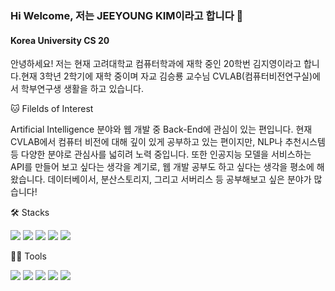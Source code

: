 ### Hi Welcome, 저는 JEEYOUNG KIM이라고 합니다 👋

#### Korea University CS 20
안녕하세요! 저는 현재 고려대학교 컴퓨터학과에 재학 중인 20학번 김지영이라고 합니다.현재 3학년 2학기에 재학 중이며 자교 김승룡 교수님 CVLAB(컴퓨터비전연구실)에서 학부연구생 생활을 하고 있습니다. 

🐱 Filelds of Interest &nbsp;

Artificial Intelligence 분야와 웹 개발 중 Back-End에 관심이 있는 편입니다. 현재 CVLAB에서 컴퓨터 비전에 대해 깊이 있게 공부하고 있는 편이지만, NLP나 추천시스템 등 다양한 분야로 관심사를 넓히려 노력 중입니다. 또한 인공지능 모델을 서비스하는 API를 만들어 보고 싶다는 생각을 계기로, 웹 개발 공부도 하고 싶다는 생각을 평소에 해왔습니다. 데이터베이서, 분산스토리지, 그리고 서버리스 등 공부해보고 싶은 분야가 많습니다!

🛠️ Stacks

<img src="https://img.shields.io/badge/Python-3766AB?style=flat-square&logo=Python&logoColor=white"/> <img src="https://img.shields.io/badge/JavaScript-F7DF1E?style=flat-square&logo=javascript&logoColor=black"/> <img src="https://img.shields.io/badge/C-A8B9CC?style=flat-square&logo=C&logoColor=white"/> <img src="https://img.shields.io/badge/MySQL-4479A1?style=flat-square&logo=MySQL&logoColor=white"/> <img src="https://img.shields.io/badge/PyTorch-EE4C2C?style=for-the-badge&logo=PyTorch&logoColor=white"> 

💪🏼 Tools 

 <img src="https://img.shields.io/badge/Visual Studio Code-007ACC?style=flat-square&logo=Visual Studio Code&logoColor=white"/> <img src="https://img.shields.io/badge/GitHub-181717?style=flat-square&logo=GitHub&logoColor=white"/> <img src="https://img.shields.io/badge/Anaconda-44A833?style=flat-square&logo=Anaconda&logoColor=white"/> <img src="https://img.shields.io/badge/IntelliJ IDEA-000000?style=flat-square&logo=IntelliJ IDEA&logoColor=white"/> <img src="https://img.shields.io/badge/Google Colab-F9AB00?style=flat-square&logo=Google Colab&logoColor=white"/>
